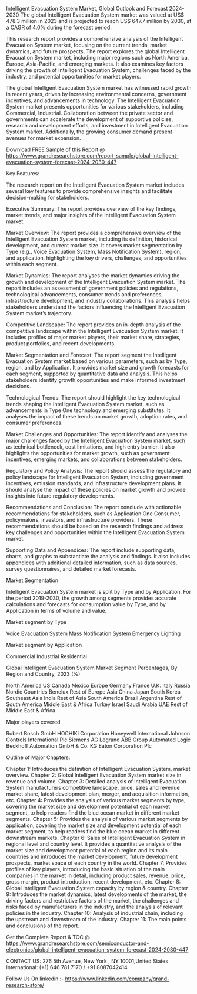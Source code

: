 Intelligent Evacuation System Market, Global Outlook and Forecast 2024-2030
The global Intelligent Evacuation System market was valued at US$ 478.3 million in 2023 and is projected to reach US$ 647.7 million by 2030, at a CAGR of 4.0% during the forecast period.

This research report provides a comprehensive analysis of the Intelligent Evacuation System market, focusing on the current trends, market dynamics, and future prospects. The report explores the global Intelligent Evacuation System market, including major regions such as North America, Europe, Asia-Pacific, and emerging markets. It also examines key factors driving the growth of Intelligent Evacuation System, challenges faced by the industry, and potential opportunities for market players.

The global Intelligent Evacuation System market has witnessed rapid growth in recent years, driven by increasing environmental concerns, government incentives, and advancements in technology. The Intelligent Evacuation System market presents opportunities for various stakeholders, including Commercial, Industrial. Collaboration between the private sector and governments can accelerate the development of supportive policies, research and development efforts, and investment in Intelligent Evacuation System market. Additionally, the growing consumer demand present avenues for market expansion.

Download FREE Sample of this Report @ https://www.grandresearchstore.com/report-sample/global-intelligent-evacuation-system-forecast-2024-2030-447

Key Features:

The research report on the Intelligent Evacuation System market includes several key features to provide comprehensive insights and facilitate decision-making for stakeholders.

Executive Summary: The report provides overview of the key findings, market trends, and major insights of the Intelligent Evacuation System market.

Market Overview: The report provides a comprehensive overview of the Intelligent Evacuation System market, including its definition, historical development, and current market size. It covers market segmentation by Type (e.g., Voice Evacuation System, Mass Notification System), region, and application, highlighting the key drivers, challenges, and opportunities within each segment.

Market Dynamics: The report analyses the market dynamics driving the growth and development of the Intelligent Evacuation System market. The report includes an assessment of government policies and regulations, technological advancements, consumer trends and preferences, infrastructure development, and industry collaborations. This analysis helps stakeholders understand the factors influencing the Intelligent Evacuation System market’s trajectory.

Competitive Landscape: The report provides an in-depth analysis of the competitive landscape within the Intelligent Evacuation System market. It includes profiles of major market players, their market share, strategies, product portfolios, and recent developments.

Market Segmentation and Forecast: The report segment the Intelligent Evacuation System market based on various parameters, such as by Type, region, and by Application. It provides market size and growth forecasts for each segment, supported by quantitative data and analysis. This helps stakeholders identify growth opportunities and make informed investment decisions.

Technological Trends: The report should highlight the key technological trends shaping the Intelligent Evacuation System market, such as advancements in Type One technology and emerging substitutes. It analyses the impact of these trends on market growth, adoption rates, and consumer preferences.

Market Challenges and Opportunities: The report identify and analyses the major challenges faced by the Intelligent Evacuation System market, such as technical bottleneck, cost limitations, and high entry barrier. It also highlights the opportunities for market growth, such as government incentives, emerging markets, and collaborations between stakeholders.

Regulatory and Policy Analysis: The report should assess the regulatory and policy landscape for Intelligent Evacuation System, including government incentives, emission standards, and infrastructure development plans. It should analyse the impact of these policies on market growth and provide insights into future regulatory developments.

Recommendations and Conclusion: The report conclude with actionable recommendations for stakeholders, such as Application One Consumer, policymakers, investors, and infrastructure providers. These recommendations should be based on the research findings and address key challenges and opportunities within the Intelligent Evacuation System market.

Supporting Data and Appendices: The report include supporting data, charts, and graphs to substantiate the analysis and findings. It also includes appendices with additional detailed information, such as data sources, survey questionnaires, and detailed market forecasts.

Market Segmentation

Intelligent Evacuation System market is split by Type and by Application. For the period 2019-2030, the growth among segments provides accurate calculations and forecasts for consumption value by Type, and by Application in terms of volume and value.

Market segment by Type

Voice Evacuation System
Mass Notification System
Emergency Lighting

Market segment by Application

Commercial
Industrial
Residential

Global Intelligent Evacuation System Market Segment Percentages, By Region and Country, 2023 (%)

North America
US
Canada
Mexico
Europe
Germany
France
U.K.
Italy
Russia
Nordic Countries
Benelux
Rest of Europe
Asia
China
Japan
South Korea
Southeast Asia
India
Rest of Asia
South America
Brazil
Argentina
Rest of South America
Middle East & Africa
Turkey
Israel
Saudi Arabia
UAE
Rest of Middle East & Africa

Major players covered

Robert Bosch GmbH
HOCHIKI Corporation
Honeywell International
Johnson Controls International Plc
Siemens AG
Legrand
ABB Group
Automated Logic
Beckhoff Automation GmbH & Co. KG
Eaton Corporation Plc

Outline of Major Chapters:

Chapter 1: Introduces the definition of Intelligent Evacuation System, market overview.
Chapter 2: Global Intelligent Evacuation System market size in revenue and volume.
Chapter 3: Detailed analysis of Intelligent Evacuation System manufacturers competitive landscape, price, sales and revenue market share, latest development plan, merger, and acquisition information, etc.
Chapter 4: Provides the analysis of various market segments by type, covering the market size and development potential of each market segment, to help readers find the blue ocean market in different market segments.
Chapter 5: Provides the analysis of various market segments by application, covering the market size and development potential of each market segment, to help readers find the blue ocean market in different downstream markets.
Chapter 6: Sales of Intelligent Evacuation System in regional level and country level. It provides a quantitative analysis of the market size and development potential of each region and its main countries and introduces the market development, future development prospects, market space of each country in the world.
Chapter 7: Provides profiles of key players, introducing the basic situation of the main companies in the market in detail, including product sales, revenue, price, gross margin, product introduction, recent development, etc.
Chapter 8: Global Intelligent Evacuation System capacity by region & country.
Chapter 9: Introduces the market dynamics, latest developments of the market, the driving factors and restrictive factors of the market, the challenges and risks faced by manufacturers in the industry, and the analysis of relevant policies in the industry.
Chapter 10: Analysis of industrial chain, including the upstream and downstream of the industry.
Chapter 11: The main points and conclusions of the report.

Get the Complete Report & TOC @ https://www.grandresearchstore.com/semiconductor-and-electronics/global-intelligent-evacuation-system-forecast-2024-2030-447

CONTACT US:
276 5th Avenue, New York , NY 10001,United States
International: (+1) 646 781 7170 / +91 8087042414

Follow Us On linkedin :- https://www.linkedin.com/company/grand-research-store/
